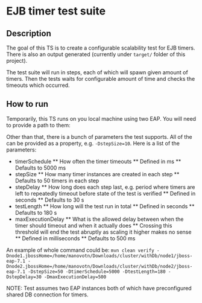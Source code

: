 # EJB timer test suite

## Description
The goal of this TS is to create a configurable scalability test for EJB timers.
There is also an output generated (currently under `target/` folder of this project).

The test suite will run in steps, each of which will spawn given amount of timers.
Then the tests waits for configurable amount of time and checks the timeouts which occurred.

## How to run

Temporarily, this TS runs on you local machine using two EAP.
You will need to provide a path to them:

Other than that, there is a bunch of parameters the test supports.
All of the can be provided as a property, e.g. `-DstepSize=10`.
Here is a list of the parameters:
* timerSchedule
** How often the timer timeouts
** Defined in ms
** Defaults to 5000 ms
* stepSize
** How many timer instances are created in each step
** Defaults to 50 timers in each step
* stepDelay
** How long does each step last, e.g. period where timers are left to repeatedly timeout before state of the test is verified
** Defined in seconds
** Defaults to 30 s
* testLength
** How long will the test run in total
** Defined in seconds
** Defaults to 180 s
* maxExecutionDelay
** What is the allowed delay between when the timer should timeout and when it actually does
** Crossing this threshold will end the test abruptly as scaling it higher makes no sense
** Defined in milliseconds
** Defaults to 500 ms

An example of whole command could be:
`mvn clean verify -Dnode1.jbossHome=/home/manovotn/Downloads/cluster/withDb/node1/jboss-eap-7.1 -Dnode2.jbossHome=/home/manovotn/Downloads/cluster/withDb/node2/jboss-eap-7.1 -DstepSize=50 -DtimerSchedule=5000 -DtestLength=180 -DstepDelay=30 -DmaxExecutionDelay=500`

NOTE: Test assumes two EAP instances both of which have preconfigured shared DB connection for timers.
